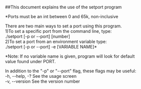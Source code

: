 ##This document explains the use of the setport program

\*Ports must be an int between 0 and 65k, non-inclusive

There are two main ways to set a port using this program.  
1)To set a specific port from the command line, type:  
./setport [-p or --port] \[number]  
2)To set a port from an environment variable type:  
./setport [-p or --port] -e [VARIABLE NAME]*

*Note: If no variable name is given, program will look for default  
value found under PORT.  

In addition to the "-p" or "--port" flag, these flags may be useful:  
-h, --help, -?      See the usage screen  
-v, --version       See the version number
